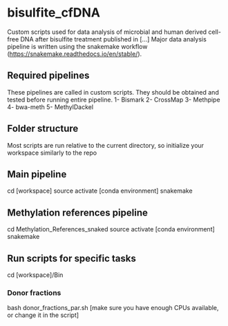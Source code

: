 # bisulfite_cfDNA
Custom scripts used for data analysis of microbial and human derived cell-free DNA after bisulfite treatment published in [...]
Major data analysis pipeline is written using the snakemake workflow (https://snakemake.readthedocs.io/en/stable/).

## Required pipelines
These pipelines are called in custom scripts. They should be obtained and tested before running entire pipeline.
1- Bismark
2- CrossMap
3- Methpipe
4- bwa-meth
5- MethylDackel

## Folder structure
Most scripts are run relative to the current directory, so initialize your workspace similarly to the repo

## Main pipeline
cd [workspace]
source activate [conda environment]
snakemake

## Methylation references pipeline
cd Methylation_References_snaked
source activate [conda environment]
snakemake

## Run scripts for specific tasks
cd [workspace]/Bin

### Donor fractions
bash donor_fractions_par.sh [make sure you have enough CPUs available, or change it in the script]
